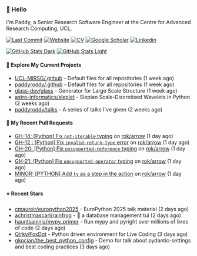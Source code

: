### 👋 Hello

I'm Paddy, a Senior Research Software Engineer at the Centre for Advanced
Research Computing, UCL.

[![Last Commit](https://img.shields.io/github/last-commit/paddyroddy/paddyroddy/main?label=updated)](https://github.com/paddyroddy)
[![Website](https://img.shields.io/badge/GitHub%20Pages-222?logo=githubpages&logoColor=fff&style=for-the-badge&style=flat)](https://paddyroddy.github.io)
[![CV](https://img.shields.io/badge/CV-PDF-pink.svg)](https://paddyroddy.github.io/cv)
[![Google Scholar](https://img.shields.io/badge/Google%20Scholar-4285F4?logo=googlescholar&logoColor=fff&style=for-the-badge&style=flat)](https://scholar.google.com/citations?user=OFigHUwAAAAJ)
[![Linkedin](https://img.shields.io/badge/LinkedIn-0A66C2?logo=linkedin&logoColor=fff&style=for-the-badge&style=flat)](https://www.linkedin.com/in/patrickjamesroddy)

[![GitHub Stats Dark](https://github-readme-stats-paddyroddy.vercel.app/api?username=paddyroddy&disable_animations=true&hide_border=true&hide_title=true&include_all_commits=true&rank_icon=github&show=prs_merged,reviews&show_icons=true&theme=tokyonight)](https://github.com/paddyroddy/paddyroddy#gh-dark-mode-only)
[![GitHub Stats Light](https://github-readme-stats-paddyroddy.vercel.app/api?username=paddyroddy&disable_animations=true&hide_border=true&hide_title=true&include_all_commits=true&rank_icon=github&show=prs_merged,reviews&show_icons=true&theme=default)](https://github.com/paddyroddy/paddyroddy#gh-light-mode-only)

#### 👷 Explore My Current Projects

- [UCL-MIRSG/.github](https://github.com/UCL-MIRSG/.github) - Default files for all repositories
  (1 week ago)
- [paddyroddy/.github](https://github.com/paddyroddy/.github) - Default files for all repositories
  (1 week ago)
- [glass-dev/glass](https://github.com/glass-dev/glass) - Generator for Large Scale Structure
  (1 week ago)
- [astro-informatics/sleplet](https://github.com/astro-informatics/sleplet) - Slepian Scale-Discretised Wavelets in Python
  (2 weeks ago)
- [paddyroddy/talks](https://github.com/paddyroddy/talks) - A series of talks I&#39;ve given
  (2 weeks ago)

#### 🔨 My Recent Pull Requests

- [GH-14: [Python] Fix `not-iterable` typing](https://github.com/rok/arrow/pull/26) on [rok/arrow](https://github.com/rok/arrow)
  (1 day ago)
- [GH-12 : [Python] Fix `invalid-return-type` error](https://github.com/rok/arrow/pull/25) on [rok/arrow](https://github.com/rok/arrow)
  (1 day ago)
- [GH-20: [Python] Fix `unsupported-reference` typing](https://github.com/rok/arrow/pull/24) on [rok/arrow](https://github.com/rok/arrow)
  (1 day ago)
- [GH-21: [Python] Fix `unsupported-operator` typing](https://github.com/rok/arrow/pull/22) on [rok/arrow](https://github.com/rok/arrow)
  (1 day ago)
- [MINOR: [PYTHON] Add `ty` as a step in the action](https://github.com/rok/arrow/pull/4) on [rok/arrow](https://github.com/rok/arrow)
  (1 day ago)

#### ⭐ Recent Stars

- [cmaureir/europython2025](https://github.com/cmaureir/europython2025) - EuroPython 2025 talk material
  (2 days ago)
- [achristmascarl/rainfrog](https://github.com/achristmascarl/rainfrog) - 🐸 a database management tui
  (2 days ago)
- [hauntsaninja/mypy_primer](https://github.com/hauntsaninja/mypy_primer) - Run mypy and pyright over millions of lines of code
  (2 days ago)
- [Qirky/FoxDot](https://github.com/Qirky/FoxDot) - Python driven environment for Live Coding
  (3 days ago)
- [gkocjan/the_best_python_config](https://github.com/gkocjan/the_best_python_config) - Demo for talk about pydantic-settings and best coding practices
  (3 days ago)
